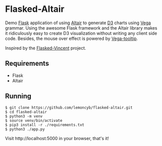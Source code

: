 # Flasked-Altair
Demo [Flask](http://flask.pocoo.org) application of using [Altair](https://altair-viz.github.io/index.html) to generate [D3](https://d3js.org) charts using [Vega](https://vega.github.io/vega/) grammar. Using the awesome Flask framework and the Altair library makes it ridiculously easy to create D3 visualization without writing any client side code. Besides, the mouse over effect is powered by [Vega-tooltip](https://github.com/vega/vega-tooltip).

Inspired by the [Flasked-Vincent](https://github.com/iiSeymour/flasked-vincent) project.

## Requirements

- Flask
- Altair

## Running

```
$ git clone https://github.com/lemoncyb/flasked-altair.git
$ cd flasked-altair
$ python3 -m venv
$ source venv/bin/activate
$ pip3 install -r ./requirements.txt
$ python3 ./app.py
```
Visit http://localhost:5000 in your browser, that's it!
